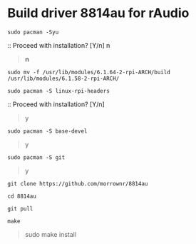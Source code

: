 # Build driver 8814au for rAudio


```
sudo pacman -Syu
```
>
>
:: Proceed with installation? [Y/n] n
> **n**
>
```
sudo mv -f /usr/lib/modules/6.1.64-2-rpi-ARCH/build /usr/lib/modules/6.1.58-2-rpi-ARCH/
```
```
sudo pacman -S linux-rpi-headers
```
>
:: Proceed with installation? [Y/n]
> y
> 
```
sudo pacman -S base-devel
```
>
> y
>
```
sudo pacman -S git
```
>
> y
> 
```
git clone https://github.com/morrownr/8814au
```
>
```
cd 8814au
```
>
```
git pull
```
> 
```
make
```
>
> sudo make install
